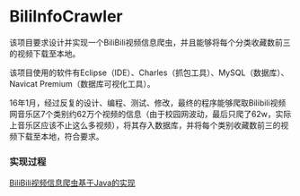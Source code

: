 # BiliInfoCrawler

该项目要求设计并实现一个BiliBili视频信息爬虫，并且能够将每个分类收藏数前三的视频下载至本地。

该项目使用的软件有Eclipse（IDE）、Charles（抓包工具）、MySQL（数据库）、Navicat Premium（数据库可视化工具）。

16年1月，经过反复的设计、编程、测试、修改，最终的程序能够爬取Bilibili视频网音乐区7个类别约62万个视频的信息（由于校园网波动，最后只爬了62w，实际上音乐区应该不止这么多视频），将其存入数据库，并将每个类别收藏数前三的视频下载至本地，符合要求。

### 实现过程
[BiliBili视频信息爬虫基于Java的实现](http://kyonhuang.top/35366/)
